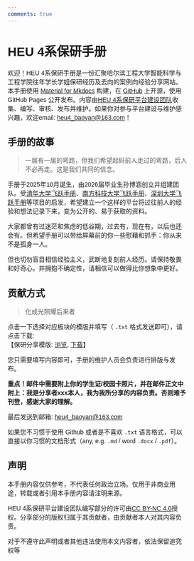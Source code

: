 ```yaml
---
comments: true
---
```


# HEU 4系保研手册</a>

<!-- <div align="center">
<a href="https://hits.seeyoufarm.com"><img src="https://hits.seeyoufarm.com/api/count/incr/badge.svg?url=https%3A%2F%2Fszu-application.github.io&count_bg=%2300EEFF&title_bg=%23F100FF&icon=&icon_color=%23E7E7E7&title=Visitors&edge_flat=false"/></a>
</div> -->


<style>
* {
  box-sizing: border-box;
}
body {
  font-family: Arial, Helvetica, sans-serif;
}
hr.narrow {margin: 0 10px}
/* 并排浮动两列 */
.column {
  float: left;
  width: 50%;
  padding: 0 5px;
}
.fullcolumn {
  float: left;
  width: 100%;
  padding: 0 5px;
}


/* 删除多余的左右边距，由于填充 */
.row {margin: 0 10px; margin-bottom: 20px;}

/* 清除列后的浮点数 */
.row:after {
  content: "";
  display: table;
  clear: both;
}

/* 响应列 */
@media screen and (max-width: 600px) {
  .column {
    width: 100%;
    display: block;
    margin-bottom: 20px;
  }
}

/* 设置计数器卡片的样式 */
.card {
  box-shadow: 0 0px 3px 0 rgba(128, 128, 128, 0.2);
  padding: 10px;
  transition: 0.3s;
  /* text-align: center; */
  /* background-color: #ffffff; */
  border-radius: 2px;
}
.card:hover {
  box-shadow: 0 8px 16px 0 rgba(128, 128, 128, 0.2);
}
.container {
  padding: 5px 5px;
}

.centered-table {
    display: flex;
    justify-content: center;
    align-items: center;
    /* height: 100vh; */
  }
  table {
    border-collapse: collapse;
    margin: auto;
    text-align: center;
  }
  th, td {
    /* padding: 8px; */
    border: 1px solid #ddd;
  }
  th {
    background-color: #f2f2f2;
  }
  tr:hover {background-color: #ddd;}
</style>

欢迎！HEU 4系保研手册是一份汇聚哈尔滨工程大学智能科学与工程学院往年学长学姐保研经历及去向的案例向经验分享网站。本手册使用 [Material for Mkdocs](https://squidfunk.github.io/mkdocs-material/) 构建，在 [GitHub](https://github.com/heu4-baoyan/heu4-baoyan) 上开源，使用 GitHub Pages 公开发布。内容由[HEU 4系保研平台建设团队](.\baoyan\contributor.md)收集、编写、审核、发布并维护。如果你对参与平台建设与维护感兴趣，欢迎email: <a href="mailto:heu4_baoyan@163.com">heu4_baoyan@163.com</a>！

## 手册的故事
> 一届有一届的弯路，但我们希望起码前人走过的弯路，后人不必再走。这是我们共同的信念。

手册于2025年10月诞生，由2026届毕业生孙博涵创立并组建团队。受[清华大学飞跃手册](https://feiyue.online/)、[南方科技大学飞跃手册](https://sustech-application.com/)、[深圳大学飞跃手册](https://szu-feiyue.github.io/)等项目的启发，希望建立一个这样的平台将过往前人的经验和想法记录下来，变为公开的、易于获取的资料。

大家都曾有过迷茫和焦虑的低谷期，过去有，现在有，以后也还会有。但希望手册可以带给屏幕前的你一些慰藉和抓手：你从来不是孤身一人。

但也切勿盲目相信经验主义，武断地复刻前人经历。请保持敬畏和好奇心，并拥抱不确定性，请相信可以做得比你想象中更好。

## 贡献方式
> 化成光照耀后来者

点击一下选择对应板块的模版并填写（ `.txt` 格式发送即可），请点击下载:<br>
【保研分享模版: [浏览](./baoyan/template.md), [下载](./baoyan/template_baoyan.txt)】<br>

您只需要填写内容即可，手册的维护人员会负责进行排版与发布。

**重点！邮件中需要附上你的学生证/校园卡照片，并在邮件正文中附上：我是分享者xxx本人，我为我所分享的内容负责。否则难予刊登，感谢大家的理解。**

最后发送到邮箱: <a href="mailto:heu4_baoyan@163.com">heu4_baoyan@163.com</a>


如果您不习惯于使用 Github 或者是不喜欢 `.txt` 语言格式，可以直接以你习惯的文档形式（any, e.g. `.md` / word `.docx` / `.pdf`）。

## 声明

本手册内容仅供参考，不代表任何政治立场。仅用于非商业用途，转载或者引用本手册内容请注明来源。

HEU 4系保研平台建设团队编写部分的许可由[CC BY-NC 4.0](https://creativecommons.org/licenses/by-nc/4.0/)授权。分享部分的版权归属于其贡献者，由贡献者本人对其内容负责。

对于不遵守此声明或者其他违法使用本文内容者，依法保留追究权等

<!-- <a href="https://hits.seeyoufarm.com"><img src="https://hits.seeyoufarm.com/api/count/incr/badge.svg?url=https%3A%2F%2Fszu-feiyue.github.io&count_bg=%23C369D9&title_bg=%23B4315F&icon=googlepodcasts.svg&icon_color=%23D9ED3E&title=Page+Viewers&edge_flat=false"/></a> -->